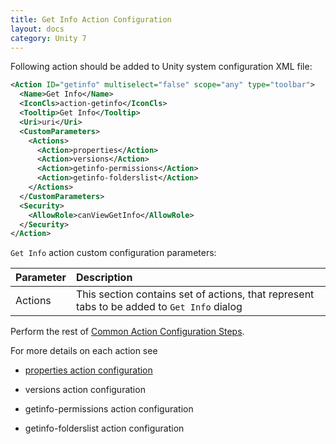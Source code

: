 ```yaml
---
title: Get Info Action Configuration
layout: docs
category: Unity 7
---
```

Following action should be added to Unity system configuration XML file:
 
```xml
<Action ID="getinfo" multiselect="false" scope="any" type="toolbar">
  <Name>Get Info</Name>
  <IconCls>action-getinfo</IconCls>
  <Tooltip>Get Info</Tooltip>
  <Uri>uri</Uri>
  <CustomParameters>
    <Actions>
      <Action>properties</Action>
      <Action>versions</Action>
      <Action>getinfo-permissions</Action>
      <Action>getinfo-folderslist</Action>
    </Actions>
  </CustomParameters>
  <Security>
    <AllowRole>canViewGetInfo</AllowRole>
  </Security>
</Action>
```

`Get Info` action custom configuration parameters:

| Parameter | Description |
|:----|:-------------------|
|Actions | This section contains set of actions, that represent tabs to be added to `Get Info` dialog |

Perform the rest of [Common Action Configuration Steps](../actions.md#common-actions-configuration-steps). 

For more details on each action see

- [properties action configuration](properties.md)

- versions action configuration

- getinfo-permissions action configuration

- getinfo-folderslist action configuration
